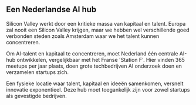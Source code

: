 
## **Een Nederlandse AI hub**

Silicon Valley werkt door een kritieke massa van kapitaal en talent. Europa zal nooit een Silicon Valley krijgen, maar we hebben wel verschillende goed verbonden steden zoals Amsterdam waar we het talent kunnen concentreren. 

Om AI-talent en kapitaal te concentreren, moet Nederland één centrale AI-hub ontwikkelen, vergelijkbaar met het Franse 'Station F'. Hier vinden 365 meetups per jaar plaats, doen grote techbedrijven AI onderzoek doen en verzamelen startups zich.

Een fysieke locatie waar talent, kapitaal en ideeën samenkomen, versnelt innovatie exponentieel. Deze hub moet toegankelijk zijn voor zowel startups als gevestigde bedrijven. 
